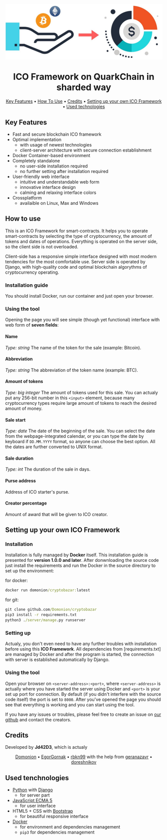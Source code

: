 <img src="ico-icon.jpeg" align="center"/>

<h1 align="center">ICO Framework on QuarkChain in sharded way</h1>
<p align="center">
  <a href="#key-features">Key Features</a> •
  <a href="#how-to-use">How To Use</a> •
  <a href="#credits">Credits</a> •
  <a href="#setting-up-your-own-ico-framework">Setting up your own ICO Framework</a> •
  <a href="#used-tenchologies">Used technologies</a>
</p>

## Key Features

* Fast and secure blockchain ICO framework
* Optimal implementation
  - with usage of newest technologies
  - client-server architecture with secure connection establishment
* Docker Container-based environment
* Completely standalone
  - no user-side installation required
  - no further setting after installation required
* User-friendly web interface
  - intuitive and understandable web form
  - innovative interface design
  - calming and relaxing interface colors
* Crossplatform
  - availaible on Linux, Max and Windows

## How to use

This is an ICO Framework for smart-contracts. It helps you to operate smart-contracts by selecting the type of cryptocurrency, the amount of tokens and dates of operations. Everything is operated on the server side, so the client side is not overloaded. 

Client-side has a responsive simple interface designed with most modern tendencies for the most comfortable use. Server side is operated by Django, with high-quality code and optimal blockchain algorythms of cryptocurrency operating.

### Installation guide

You should install Docker, run our container and just open your browser.

### Using the tool

Opening the page you will see simple (though yet functional) interface with web form of **seven fields**:

#### Name

_Type: string_
The name of the token for the sale (example: Bitcoin).

#### Abbreviation

_Type: string_
The abbreviation of the token name (example: BTC).

#### Amount of tokens

_Type: big integer_
The amount of tokens used for this sale. You can actualy put any 256-bit number in this `<input>` element, because many cryptocurrency types require large amount of tokens to reach the desired amount of money.

#### Sale start

_Type: date_
The date of the beginning of the sale. You can select the date from the webpage-integrated calendar, or you can type the date by keyboard if `DD.MM.YYYY` format, so anyone can choose the best option.
All the dates are further converted to UNIX format.

#### Sale duration

_Type: int_
The duration of the sale in days.

#### Purse address
Address of ICO starter's purse.

#### Creator percentage
Amount of award that will be given to ICO creator.

## Setting up your own ICO Framework

### Installation

Installation is fully managed by **Docker** itself. This installation guide is presented for **version 1.0.0 and later**. After donwnloading the source code just install the requirements and run the Docker in the source directory to set up the environment:

for docker:
```cmd
docker run domonion/cryptobazar:latest
```

for git:
```cmd
git clone github.com/Domonion/cryptobazar
pip3 install -r requirements.txt
python3 ./server/manage.py runserver
```

### Setting up

Actualy, you don't even need to have any further troubles with installation before using this **ICO Framework**. All dependencies from [requirements.txt] are managed by Docker and after the program is started, the connection with server is established automatically by Django.

### Using the tool

Open your browser on `<server-address>:<port>`, where `<server-address>` is actually where you have started the server using Docker and `<port>` is your set up port for connection. By default (if you didn't interfere with the source code itself) the port is set to `8000`.
After you've opened the page you should see that everything is working and you can start using the tool.

If you have any issues or troubles, please feel free to create an issue on [our github](https://github.com/Domonion/cryptobazar/issues) and contact the creators.

## Credits

Developed by **Jd42D3**, which is actualy
<p align="center">
  <a href="https://github.com/Domonion">Domonion</a> • 
  <a href="https://github.com/EgorGornak">EgorGornak</a> • 
  <a href="https://github.com/rbkn99 ">rbkn99</a> with the help from
  <a href="https://github.com/geranazavr555">geranazavr</a> • 
  <a href="https://github.com/doreshnikov">doreshnikov</a>
</p>

## Used tenchnologies

* [Python](https://python.org) with [Django](https://www.djangoproject.com)
  - for server part
* [JavaScript ECMA 5](https://www.javascript.com)
  - for user interface
* HTML5 + CSS with [Bootstrap](http://getbootstrap.com)
  - for beautiful responsive interface
* [Docker](https://www.docker.com)
  - for environment and dependencies management
  - `pip3` for dependencies management
